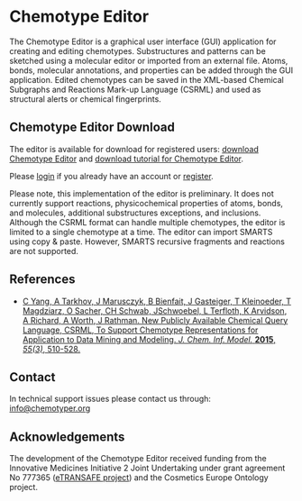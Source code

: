 # Chemotype Editor

The Chemotype Editor is a graphical user interface (GUI) application for creating and editing chemotypes. Substructures and patterns can be sketched using a molecular editor or imported from an external file. Atoms, bonds, molecular annotations, and properties can be added through the GUI application. Edited chemotypes can be saved in the XML-based Chemical Subgraphs and Reactions Mark-up Language (CSRML) and used as structural alerts or chemical fingerprints.

## Chemotype Editor Download

The editor is available for download for registered users: [download Chemotype Editor](# "No permission to file.") and [download tutorial for Chemotype Editor](# "No permission to file.").

Please [login](/login) if you already have an account or [register](/register).

Please note, this implementation of the editor is preliminary. It does not currently support reactions, physicochemical properties of atoms, bonds, and molecules, additional substructures exceptions, and inclusions. Although the CSRML format can handle multiple chemotypes, the editor is limited to a single chemotype at a time. The editor can import SMARTS using copy & paste. However, SMARTS recursive fragments and reactions are not supported.

## References

*   [​C Yang, A Tarkhov, J Marusczyk, B Bienfait, J Gasteiger, T Kleinoeder, T Magdziarz, O Sacher, CH Schwab, JSchwoebel, L Terfloth, K Arvidson, A Richard, A Worth, J Rathman. New Publicly Available Chemical Query Language, CSRML, To Support Chemotype Representations for Application to Data Mining and Modeling. *J. Chem. Inf. Model.* **2015**, *55(3)*, 510-528.](http://pubs.acs.org/doi/abs/10.1021/ci500667v)

## Contact

In technical support issues please contact us through: [​info@chemotyper.org](mailto:info@chemotyper.org)

## Acknowledgements

The development of the Chemotype Editor received funding from the Innovative Medicines Initiative 2 Joint Undertaking under grant agreement No 777365 ([​eTRANSAFE project](https://etransafe.eu/)) and the Cosmetics Europe Ontology project.
